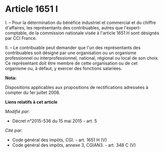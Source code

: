 # Article 1651 I

I. – Pour la détermination du bénéfice industriel et commercial et du chiffre d'affaires, les représentants des
contribuables, autres que l'expert-comptable, de la commission nationale visée à l'article 1651 H sont désignés par CCI
France.

II. – Le contribuable peut demander que l'un des représentants des contribuables soit désigné par une organisation ou un
organisme professionnel ou interprofessionnel, national, régional ou local de son choix. Ce représentant doit être membre de
cette organisation ou de cet organisme ou, à défaut, y exercer des fonctions salariées.

**Nota:**

Dispositions applicables aux propositions de rectifications adressées à compter du 1er juillet 2008.

**Liens relatifs à cet article**

_Modifié par_:

  - Décret n°2015-536 du 15 mai 2015 - art. 5

_Cité par_:

  - Code général des impôts, CGI. - art. 1651 H (V)
  - Code général des impôts, annexe 3, CGIAN3. - art. 348 C (V)
